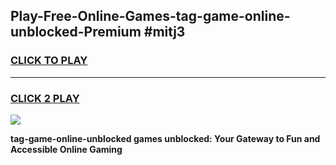 
## Play-Free-Online-Games-tag-game-online-unblocked-Premium #mitj3
<h3>
<a href="https://premium.freeplayer.one?title=tag-game-online-unblocked&ref=8M">CLICK TO PLAY</a></h3>
<hr>

<h3>
<a href="https://premium.freeplayer.one?title=tag-game-online-unblocked&ref=8M">CLICK 2 PLAY</a>
  
</h3>

<a href="https://premium.freeplayer.one?title=tag-game-online-unblocked&ref=8M"><img src="https://clearcache.store/games.png"></a>


**tag-game-online-unblocked games unblocked: Your Gateway to Fun and Accessible Online Gaming**
